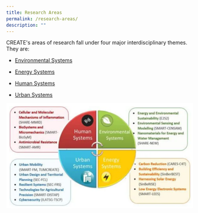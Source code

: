 ```yaml
---
title: Research Areas
permalink: /research-areas/
description: ""
---
```

CREATE's areas of research fall under four major interdisciplinary themes. They are:

* [Environmental Systems](/research-areas/environment-systems)

* [Energy Systems](/research-areas/energy-systems)

* [Human Systems](/research-areas/human-systems)

* [Urban Systems](/research-areas/urban-systems)

![](/images/Research%20Areas/AboutResearchAreas.png)